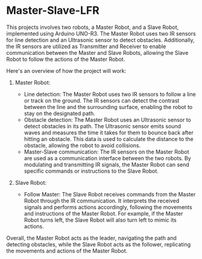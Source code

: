 # Master-Slave-LFR
This projects involves two robots, a Master Robot, and a Slave Robot, implemented using Arduino UNO-R3. The Master Robot uses two IR sensors for line detection and an Ultrasonic sensor to detect obstacles. Additionally, the IR sensors are utilized as Transmitter and Receiver to enable communication between the Master and Slave Robots, allowing the Slave Robot to follow the actions of the Master Robot.

Here's an overview of how the project will work:

1. Master Robot:
   - Line detection: The Master Robot uses two IR sensors to follow a line or track on the ground. The IR sensors can detect the contrast between the line and the surrounding surface, enabling the robot to stay on the designated path.
   - Obstacle detection: The Master Robot uses an Ultrasonic sensor to detect obstacles in its path. The Ultrasonic sensor emits sound waves and measures the time it takes for them to bounce back after hitting an obstacle. This data is used to calculate the distance to the obstacle, allowing the robot to avoid collisions.
   - Master-Slave communication: The IR sensors on the Master Robot are used as a communication interface between the two robots. By modulating and transmitting IR signals, the Master Robot can send specific commands or instructions to the Slave Robot.

2. Slave Robot:
   - Follow Master: The Slave Robot receives commands from the Master Robot through the IR communication. It interprets the received signals and performs actions accordingly, following the movements and instructions of the Master Robot. For example, if the Master Robot turns left, the Slave Robot will also turn left to mimic its actions.

Overall, the Master Robot acts as the leader, navigating the path and detecting obstacles, while the Slave Robot acts as the follower, replicating the movements and actions of the Master Robot.
